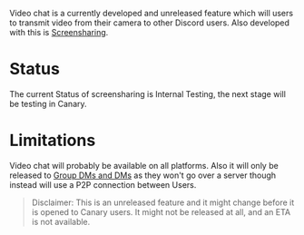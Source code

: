 Video chat is a currently developed and unreleased feature which will users to transmit video from their camera to other Discord users. Also developed with this is [Screensharing](/screensharing).

# Status
The current Status of screensharing is Internal Testing, the next stage will be testing in Canary.

# Limitations
Video chat will probably be available on all platforms. Also it will only be released to [Group DMs and DMs](/direct-messages) as they won't go over a server though instead will use a P2P connection between Users.

> Disclaimer: This is an unreleased feature and it might change before it is opened to Canary users. It might not be released at all, and an ETA is not available.